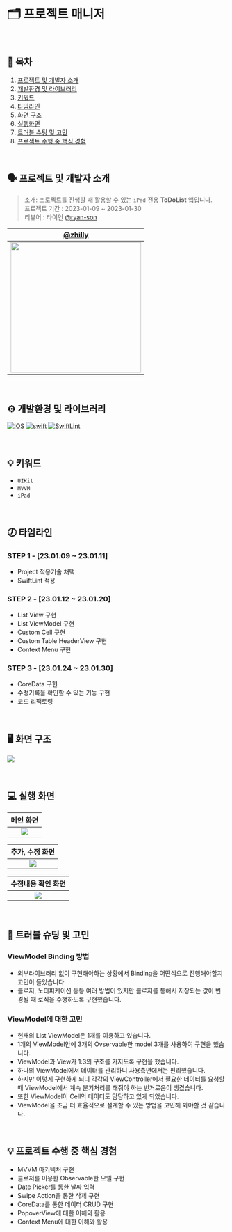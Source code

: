 # 🗂 프로젝트 매니저
<br>

## 📜 목차
1. [프로젝트 및 개발자 소개](#-프로젝트-및-개발자-소개)
2. [개발환경 및 라이브러리](#-개발환경-및-라이브러리)
3. [키워드](#-키워드)
4. [타임라인](#-타임라인)
5. [화면 구조](#-화면-구조)
6. [실행화면](#-실행-화면)
7. [트러블 슈팅 및 고민](#-트러블-슈팅-및-고민)
8. [프로젝트 수행 중 핵심 경험](#-프로젝트-수행-중-핵심-경험)

<br>

## 🗣 프로젝트 및 개발자 소개
>소개: 프로젝트를 진행할 때 활용할 수 있는 `iPad` 전용 **ToDoList** 앱입니다. </br>
프로젝트 기간 : 2023-01-09 ~ 2023-01-30 </br>
리뷰어 : 라이언 [@ryan-son](https://github.com/ryan-son)

|[@zhilly](https://github.com/zhilly11)|
|:---:|
|<img src = "https://i.imgur.com/LI4k2B7.jpg" width=300 height=300>|


<br>

## ⚙️ 개발환경 및 라이브러리
[![iOS](https://img.shields.io/badge/iOS_Deployment_Target-14.1-blue)]()
[![swift](https://img.shields.io/badge/Swift-5-orange)]()
[![SwiftLint](https://img.shields.io/badge/SwiftLint-SwiftLint-g)]()

<br>

## 💡 키워드

- `UIKit`
- `MVVM`
- `iPad`

<br>

## 🕖 타임라인

### STEP 1 - [23.01.09 ~ 23.01.11]
- Project 적용기술 채택
- SwiftLint 적용

### STEP 2 - [23.01.12 ~ 23.01.20]
- List View 구현
- List ViewModel 구현
- Custom Cell 구현
- Custom Table HeaderView 구현
- Context Menu 구현

### STEP 3 - [23.01.24 ~ 23.01.30]
- CoreData 구현
- 수정기록을 확인할 수 있는 기능 구현
- 코드 리팩토링

<br>

## 🖥️ 화면 구조

![](https://i.imgur.com/6yqUTHS.png)


<br>

## 💻 실행 화면

| 메인 화면 |
| :--------: |
| ![](https://i.imgur.com/9eVtmNs.png)     |

| 추가, 수정 화면 |
| :--------: |
| ![](https://i.imgur.com/YvzFnZT.png)     |

| 수정내용 확인 화면 |
| :--------: |
| ![](https://i.imgur.com/wGJTEuh.png)     |



<br>

## 🎯 트러블 슈팅 및 고민

### ViewModel Binding 방법
- 외부라이브러리 없이 구현해야하는 상황에서 Binding을 어떤식으로 진행해야할지 고민이 들었습니다.
- 클로저, 노티피케이션 등등 여러 방법이 있지만 클로저를 통해서 저장되는 값이 변경될 때 로직을 수행하도록 구현했습니다.

### ViewModel에 대한 고민
- 현재의 List ViewModel은 1개를 이용하고 있습니다.
- 1개의 ViewModel안에 3개의 Ovservable한 model 3개를 사용하여 구현을 했습니다.
- ViewModel과 View가 1:3의 구조를 가지도록 구현을 했습니다.
- 하나의 ViewModel에서 데이터를 관리하니 사용측면에서는 편리했습니다.
- 하지만 이렇게 구현하게 되니 각각의 ViewController에서 필요한 데이터를 요청할 때 ViewModel에서 계속 분기처리를 해줘야 하는 번거로움이 생겼습니다.
- 또한 ViewModel이 Cell의 데이터도 담당하고 있게 되었습니다.
- ViewModel을 조금 더 효율적으로 설계할 수 있는 방법을 고민해 봐야할 것 같습니다.
<br>

## 💡 프로젝트 수행 중 핵심 경험

- MVVM 아키텍처 구현
- 클로저를 이용한 Observable한 모델 구현
- Date Picker를 통한 날짜 입력
- Swipe Action을 통한 삭제 구현
- CoreData를 통한 데이터 CRUD 구현
- PopoverView에 대한 이해와 활용
- Context Menu에 대한 이해와 활용

<br>
